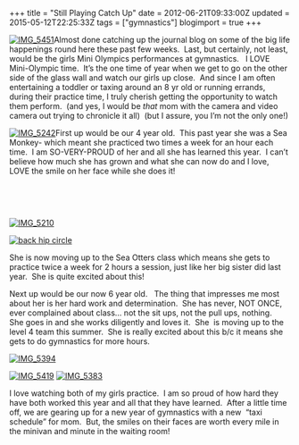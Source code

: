 +++
title = "Still Playing Catch Up"
date = 2012-06-21T09:33:00Z
updated = 2015-05-12T22:25:33Z
tags = ["gymnastics"]
blogimport = true 
+++

[![IMG_5451](https://latc.s3.amazonaws.com/wp-content/uploads/2012/06/IMG_5451.jpg "IMG_5451")](https://latc.s3.amazonaws.com/wp-content/uploads/2012/06/IMG_5451.jpg)Almost done catching up the 
journal
 blog on some of the big life happenings round here these past few weeks.&#160; Last, but certainly, not least, would be the girls Mini Olympics performances at gymnastics.&#160;&#160; I LOVE Mini-Olympic time.&#160; It’s the one time of year when we get to go on the other side of the glass wall and watch our girls up close.&#160; And since I am often entertaining a toddler or taxing around an 8 yr old or running errands, during their practice time, I truly cherish getting the opportunity to watch them perform.&#160; (and yes, I would be _that_ mom with the camera and video camera out trying to chronicle it all)&#160; (but I assure, you I’m not the only one!) 

[![IMG_5242](https://latc.s3.amazonaws.com/wp-content/uploads/2012/06/IMG_5242.jpg "IMG_5242")](https://latc.s3.amazonaws.com/wp-content/uploads/2012/06/IMG_5242.jpg)First up would be our 4 year old.&#160; This past year she was a Sea Monkey- which meant she practiced two times a week for an hour each time.&#160; I am SO-VERY-PROUD of her and all she has learned this year.&#160; I can’t believe how much she has grown and what she can now do and I love, LOVE the smile on her face while she does it!

&#160;

&#160;

[![IMG_5210](https://latc.s3.amazonaws.com/wp-content/uploads/2012/06/IMG_5210.jpg "IMG_5210")](https://latc.s3.amazonaws.com/wp-content/uploads/2012/06/IMG_5210.jpg)

[![back hip circle](https://latc.s3.amazonaws.com/wp-content/uploads/2012/06/IMG_5192.jpg "back hip circle")](https://latc.s3.amazonaws.com/wp-content/uploads/2012/06/IMG_5192.jpg)

She is now moving up to the Sea Otters class which means she gets to practice twice a week for 2 hours a session, just like her big sister did last year.&#160; She is quite excited about this!

Next up would be our now 6 year old.&#160;&#160; The thing that impresses me most about her is her hard work and determination.&#160; She has never, NOT ONCE, ever complained about class… not the sit ups, not the pull ups, nothing.&#160; She goes in and she works diligently and loves it.&#160; She&#160; is moving up to the level 4 team this summer.&#160; She is really excited about this b/c it means she gets to do gymnastics for more hours.&#160; 

[![IMG_5394](https://latc.s3.amazonaws.com/wp-content/uploads/2012/06/IMG_5394.jpg "IMG_5394")](https://latc.s3.amazonaws.com/wp-content/uploads/2012/06/IMG_5394.jpg)

[![IMG_5419](https://latc.s3.amazonaws.com/wp-content/uploads/2012/06/IMG_5419.jpg "IMG_5419")](https://latc.s3.amazonaws.com/wp-content/uploads/2012/06/IMG_5419.jpg)
 [![IMG_5383](https://latc.s3.amazonaws.com/wp-content/uploads/2012/06/IMG_5383.jpg "IMG_5383")](https://latc.s3.amazonaws.com/wp-content/uploads/2012/06/IMG_5383.jpg)                                

I love watching both of my girls practice.&#160; I am so proud of how hard they have both worked this year and all that they have learned.&#160; After a little time off, we are gearing up for a new year of gymnastics with a new&#160; “taxi schedule” for mom.&#160; But, the smiles on their faces are worth every mile in the minivan and minute in the waiting room!
